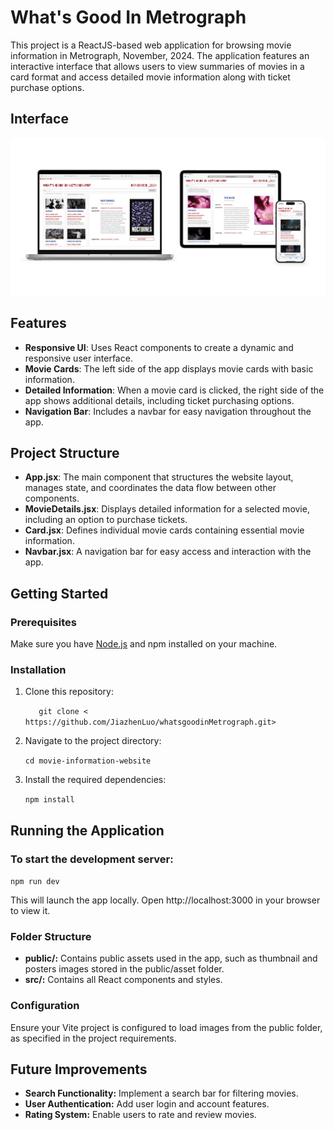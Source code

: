 # What's Good In Metrograph

This project is a ReactJS-based web application for browsing movie information in Metrograph, November, 2024. The application features an interactive interface that allows users to view summaries of movies in a card format and access detailed movie information along with ticket purchase options.


## Interface
![alt text](renderImages/3.jpg)
## Features

- **Responsive UI**: Uses React components to create a dynamic and responsive user interface.
- **Movie Cards**: The left side of the app displays movie cards with basic information.
- **Detailed Information**: When a movie card is clicked, the right side of the app shows additional details, including ticket purchasing options.
- **Navigation Bar**: Includes a navbar for easy navigation throughout the app.

## Project Structure

- **App.jsx**: The main component that structures the website layout, manages state, and coordinates the data flow between other components.
- **MovieDetails.jsx**: Displays detailed information for a selected movie, including an option to purchase tickets.
- **Card.jsx**: Defines individual movie cards containing essential movie information.
- **Navbar.jsx**: A navigation bar for easy access and interaction with the app.

## Getting Started

### Prerequisites

Make sure you have [Node.js](https://nodejs.org/) and npm installed on your machine.

### Installation

1. Clone this repository:
   
    `   git clone < https://github.com/JiazhenLuo/whatsgoodinMetrograph.git>`

2.	Navigate to the project directory:

    `cd movie-information-website
`

3.	Install the required dependencies:

    `npm install
`

## Running the Application

### To start the development server:

`npm run dev
`

This will launch the app locally. Open http://localhost:3000 in your browser to view it.

### Folder Structure
-	**public/:** Contains public assets used in the app, such as thumbnail and posters images stored in the public/asset folder.
-	**src/:** Contains all React components and styles.

### Configuration

Ensure your Vite project is configured to load images from the public folder, as specified in the project requirements.

## Future Improvements

- **Search Functionality:** Implement a search bar for filtering movies.
- **User Authentication:** Add user login and account features.
- **Rating System:** Enable users to rate and review movies.
